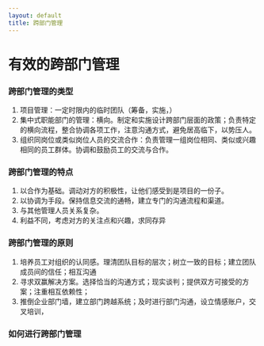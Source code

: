 ```yaml
---
layout: default
title: 跨部门管理
---
```




# 有效的跨部门管理

### 跨部门管理的类型

1. 项目管理：一定时限内的临时团队（筹备，实施，）
2. 集中式职能部门的管理：横向。制定和实施设计跨部门层面的政策；负责特定的横向流程，整合协调各项工作，注意沟通方式，避免居高临下，以势压人。
3. 组织同岗位或类似岗位人员的交流合作：负责管理一组岗位相同、类似或兴趣相同的员工群体。协调和鼓励员工的交流与合作。

### 跨部门管理的特点

1. 以合作为基础。调动对方的积极性，让他们感受到是项目的一份子。
2. 以协调为手段。保持信息交流的通畅，建立专门的沟通流程和渠道。
3. 与其他管理人员关系复杂。
4. 利益不同，考虑对方的关注点和兴趣，求同存异

### 跨部门管理的原则

1. 培养员工对组织的认同感。理清团队目标的层次；树立一致的目标；建立团队成员间的信任；相互沟通
2. 寻求双赢解决方案。选择恰当的沟通方式；现实谈判；提供双方可接受的方案；注重相互依赖性；
3. 推倒企业部门墙，建立部门跨越系统；及时进行部门沟通，设立情感账户，交叉培训，

### 如何进行跨部门管理
